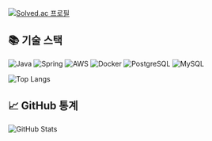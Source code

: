 [![Solved.ac
프로필](http://mazassumnida.wtf/api/v2/generate_badge?boj=jeayoung98)](https://solved.ac/jeayoung98)
 
## 📚 기술 스택
![Java](https://img.shields.io/badge/Java-007396?style=flat&logo=java&logoColor=white)
![Spring](https://img.shields.io/badge/Spring-6DB33F?style=flat&logo=spring&logoColor=white)
![AWS](https://img.shields.io/badge/AWS-FF9900?style=flat&logo=amazon-aws&logoColor=white)
![Docker](https://img.shields.io/badge/Docker-2496ED?style=flat&logo=docker&logoColor=white)
![PostgreSQL](https://img.shields.io/badge/PostgreSQL-336791?style=flat&logo=postgresql&logoColor=white)
![MySQL](https://img.shields.io/badge/MySQL-4479A1?style=flat&logo=mysql&logoColor=white)

![Top Langs](https://github-readme-stats.vercel.app/api/top-langs/?username=jeayoung98&layout=compact&theme=dark)

## 📈 GitHub 통계
![GitHub Stats](https://github-readme-stats.vercel.app/api?username=jeayoung98&show_icons=true&theme=radical)
